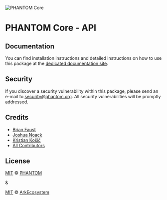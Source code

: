 ![PHANTOM Core](https://i.imgur.com/dPHOKrL.jpg)

# PHANTOM Core - API

## Documentation

You can find installation instructions and detailed instructions on how to use this package at the [dedicated documentation site](https://docs.phantom.org/guidebook/core/plugins/core-api.html).

## Security

If you discover a security vulnerability within this package, please send an e-mail to security@phantom.org. All security vulnerabilities will be promptly addressed.

## Credits

-   [Brian Faust](https://github.com/faustbrian)
-   [Joshua Noack](https://github.com/supaiku0)
-   [Kristjan Košič](https://github.com/kristjank)
-   [All Contributors](../../../../contributors)

## License

[MIT](LICENSE) © [PHANTOM](https://phantom.org)

&

[MIT](LICENSE) © [ArkEcosystem](https://ark.io)
